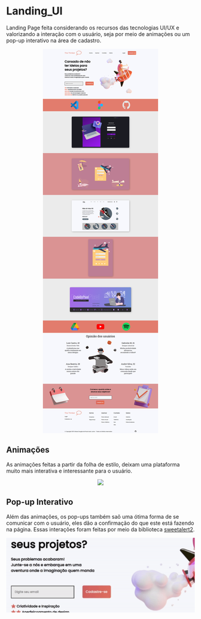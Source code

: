 # Landing_UI
Landing Page feita considerando os recursos das tecnologias UI/UX e valorizando a interação com o usuário, seja por meio de animações ou um pop-up interativo na área de cadastro.



<p align="center">
<img src="assets/img/Demo.png">
<p>
  
## Animações
As animações feitas a partir da folha de estilo, deixam uma plataforma muito mais interativa e interessante para o usuário. 
<p align="center">
<img src="assets/img/Demo_anime.gif">
<p>
  
## Pop-up Interativo
Além das animações, os pop-ups também saõ uma ótima forma de se comunicar com o usuário, eles dão a confirmação do que este está fazendo na página.
  Essas interações foram feitas por meio da biblioteca <a href="https://sweetalert2.github.io">sweetalert2</a>.
<p align="center">
<img src="assets/img/Demo_pop-up.gif">
<p>
